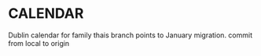 # CALENDAR
Dublin calendar for family
thais branch points to January migration.
commit from local to origin
